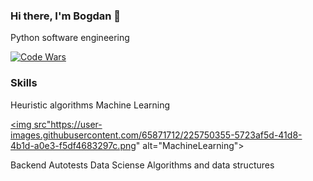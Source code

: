 ### Hi there, I'm Bogdan 👋
Python software engineering

[![Code Wars](https://www.codewars.com/users/socloseeee/badges/large)](https://www.codewars.com/users/socloseeee/)

### Skills
Heuristic algorithms
Machine Learning

<a href=https://www.ibm.com/topics/machine-learning><img src"https://user-images.githubusercontent.com/65871712/225750355-5723af5d-41d8-4b1d-a0e3-f5df4683297c.png" alt="MachineLearning"></a>

Backend
Autotests
Data Sciense
Algorithms and data structures
